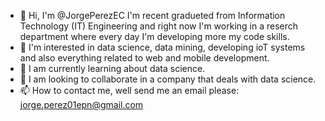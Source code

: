 - 👋 Hi, I'm @JorgePerezEC I'm recent gradueted from Information Technology (IT) Engineering and right now I'm working in a reserch department where every day I'm developing more my code skills.
- 👀 I'm interested in data science, data mining, developing ioT systems and also everything related to web and mobile development.
- 🌱 I am currently learning about data science.
- 💞️ I am looking to collaborate in a company that deals with data science.
- 📫 How to contact me, well send me an email please: jorge.perez01epn@gmail.com
